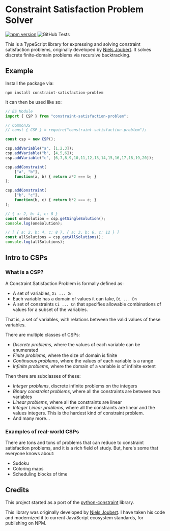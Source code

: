 # Constraint Satisfaction Problem Solver

[![npm version](https://badge.fury.io/js/constraint-satisfaction-problem.svg)](https://badge.fury.io/js/constraint-satisfaction-problem) ![GitHub Tests](https://github.com/RedMser/constraint-satisfaction-problem/actions/workflows/test.yml/badge.svg)

This is a TypeScript library for expressing and solving constraint satisfaction problems, originally developed by [Niels Joubert](https://github.com/njoubert/csp.js).
It solves discrete finite-domain problems via recursive backtracking.

## Example

Install the package via:

```
npm install constraint-satisfaction-problem
```

It can then be used like so:

```js
// ES Module
import { CSP } from "constraint-satisfaction-problem";

// CommonJS
// const { CSP } = require("constraint-satisfaction-problem");

const csp = new CSP();

csp.addVariable("a", [1,2,3]);
csp.addVariable("b", [4,5,6]);
csp.addVariable("c", [6,7,8,9,10,11,12,13,14,15,16,17,18,19,20]);

csp.addConstraint(
	["a", "b"],
	function(a, b) { return a*2 === b; }
);

csp.addConstraint(
	["b", "c"],
	function(b, c) { return b*2 === c; }
);

// { a: 2, b: 4, c: 8 }
const oneSolution = csp.getSingleSolution();
console.log(oneSolution);

// [ { a: 2, b: 4, c: 8 }, { a: 3, b: 6, c: 12 } ]
const allSolutions = csp.getAllSolutions();
console.log(allSolutions);
```

## Intro to CSPs

### What is a CSP?

A Constraint Satisfaction Problem is formally defined as:

- A set of variables, `Xi ... Xn`
- Each variable has a domain of values it can take, `Di ... Dn`
- A set of constraints `Ci ... Cn` that specifies allowable combinations of values for a subset of the variables.

That is, a set of variables, with relations between the valid values of these variables.

There are multiple classes of CSPs:

- *Discrete problems*, where the values of each variable can be enumerated
- *Finite problems*, where the size of domain is finite
- *Continuous problems*, where the values of each variable is a range
- *Infinite problems*, where the domain of a variable is of infinite extent

Then there are subclasses of these:

- *Integer problems*, discrete infinite problems on the integers
- *Binary constraint problems*, where all the constraints are between two variables
- *Linear problems*, where all the constraints are linear
- *Integer Linear problems*, where all the constraints are linear and the values integers. This is the hardest kind of constraint problem.
- And many more...

### Examples of real-world CSPs

There are tons and tons of problems that can reduce to constraint satisfaction problems, and it is a rich field of study. But, here's some that everyone knows about:

- Sudoku
- Coloring maps
- Scheduling blocks of time

## Credits

This project started as a port of the [python-constraint](http://labix.org/python-constraint) library.

This library was originally developed by [Niels Joubert](https://github.com/njoubert/csp.js).
I have taken his code and modernized it to current JavaScript ecosystem standards, for publishing on NPM.
